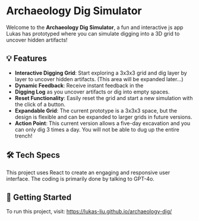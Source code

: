 # Archaeology Dig Simulator
Welcome to the **Archaeology Dig Simulator**, a fun and interactive js app Lukas has prototyped where you can simulate digging into a 3D grid to uncover hidden artifacts!

## 💡 Features

- **Interactive Digging Grid**: Start exploring a 3x3x3 grid and dig layer by layer to uncover hidden artifacts. (This area will be expanded later...)
- **Dynamic Feedback**: Receive instant feedback in the
- **Digging Log** as you uncover artifacts or dig into empty spaces.
- **Reset Functionality**: Easily reset the grid and start a new simulation with the click of a button.
- **Expandable Grid**: The current prototype is a 3x3x3 space, but the design is flexible and can be expanded to larger grids in future versions.
- **Action Point**: This current version allows a five-day excavation and you can only dig 3 times a day. You will not be able to dug up the entire trench!

## 🛠 Tech Specs
This project uses React to create an engaging and responsive user interface. The coding is primarily done by talking to GPT-4o.

## 🚀 Getting Started
To run this project, visit: https://lukas-liu.github.io/archaeology-dig/
